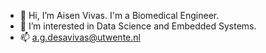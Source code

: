 - 👋 Hi, I’m Aisen Vivas. I'm a Biomedical Engineer. 
- 👀 I’m interested in Data Science and Embedded Systems.
- 📫 a.g.desavivas@utwente.nl

<!---
AisenVivas/AisenVivas is a ✨ special ✨ repository because its `README.md` (this file) appears on your GitHub profile.
You can click the Preview link to take a look at your changes.
--->
